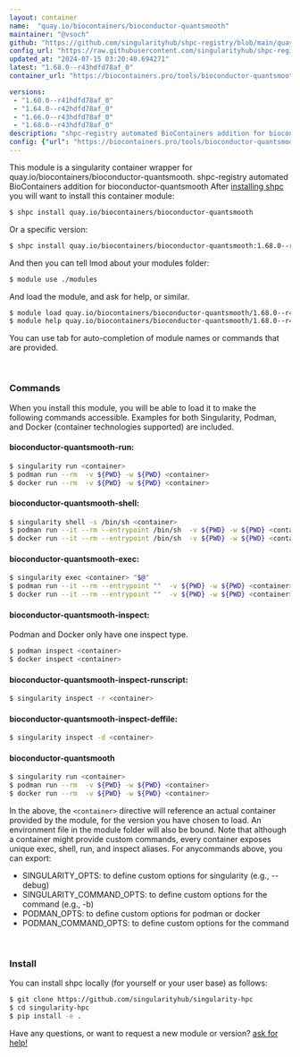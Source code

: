 ```yaml
---
layout: container
name:  "quay.io/biocontainers/bioconductor-quantsmooth"
maintainer: "@vsoch"
github: "https://github.com/singularityhub/shpc-registry/blob/main/quay.io/biocontainers/bioconductor-quantsmooth/container.yaml"
config_url: "https://raw.githubusercontent.com/singularityhub/shpc-registry/main/quay.io/biocontainers/bioconductor-quantsmooth/container.yaml"
updated_at: "2024-07-15 03:20:40.694271"
latest: "1.68.0--r43hdfd78af_0"
container_url: "https://biocontainers.pro/tools/bioconductor-quantsmooth"

versions:
 - "1.60.0--r41hdfd78af_0"
 - "1.64.0--r42hdfd78af_0"
 - "1.66.0--r43hdfd78af_0"
 - "1.68.0--r43hdfd78af_0"
description: "shpc-registry automated BioContainers addition for bioconductor-quantsmooth"
config: {"url": "https://biocontainers.pro/tools/bioconductor-quantsmooth", "maintainer": "@vsoch", "description": "shpc-registry automated BioContainers addition for bioconductor-quantsmooth", "latest": {"1.68.0--r43hdfd78af_0": "sha256:b2d0f79d01924ef3c1b74bf6d865f76db9c69f1a2b06313278375dd382b2c048"}, "tags": {"1.60.0--r41hdfd78af_0": "sha256:8aaf0f8e6a7b45b60143ab483f3e51899aec1af6daf6b27e883a009c3565c252", "1.64.0--r42hdfd78af_0": "sha256:686b0d55c032a0df9e24eb868225cf2a885f12a7c50a3ce2624a9c90b80e58a6", "1.66.0--r43hdfd78af_0": "sha256:4e7f1389d2332c9ce4e87fc807a38c72b0177430378639e6e43ae273f4456a80", "1.68.0--r43hdfd78af_0": "sha256:b2d0f79d01924ef3c1b74bf6d865f76db9c69f1a2b06313278375dd382b2c048"}, "docker": "quay.io/biocontainers/bioconductor-quantsmooth"}
---
```


This module is a singularity container wrapper for quay.io/biocontainers/bioconductor-quantsmooth.
shpc-registry automated BioContainers addition for bioconductor-quantsmooth
After [installing shpc](#install) you will want to install this container module:


```bash
$ shpc install quay.io/biocontainers/bioconductor-quantsmooth
```

Or a specific version:

```bash
$ shpc install quay.io/biocontainers/bioconductor-quantsmooth:1.68.0--r43hdfd78af_0
```

And then you can tell lmod about your modules folder:

```bash
$ module use ./modules
```

And load the module, and ask for help, or similar.

```bash
$ module load quay.io/biocontainers/bioconductor-quantsmooth/1.68.0--r43hdfd78af_0
$ module help quay.io/biocontainers/bioconductor-quantsmooth/1.68.0--r43hdfd78af_0
```

You can use tab for auto-completion of module names or commands that are provided.

<br>

### Commands

When you install this module, you will be able to load it to make the following commands accessible.
Examples for both Singularity, Podman, and Docker (container technologies supported) are included.

#### bioconductor-quantsmooth-run:

```bash
$ singularity run <container>
$ podman run --rm  -v ${PWD} -w ${PWD} <container>
$ docker run --rm  -v ${PWD} -w ${PWD} <container>
```

#### bioconductor-quantsmooth-shell:

```bash
$ singularity shell -s /bin/sh <container>
$ podman run --it --rm --entrypoint /bin/sh  -v ${PWD} -w ${PWD} <container>
$ docker run --it --rm --entrypoint /bin/sh  -v ${PWD} -w ${PWD} <container>
```

#### bioconductor-quantsmooth-exec:

```bash
$ singularity exec <container> "$@"
$ podman run --it --rm --entrypoint ""  -v ${PWD} -w ${PWD} <container> "$@"
$ docker run --it --rm --entrypoint ""  -v ${PWD} -w ${PWD} <container> "$@"
```

#### bioconductor-quantsmooth-inspect:

Podman and Docker only have one inspect type.

```bash
$ podman inspect <container>
$ docker inspect <container>
```

#### bioconductor-quantsmooth-inspect-runscript:

```bash
$ singularity inspect -r <container>
```

#### bioconductor-quantsmooth-inspect-deffile:

```bash
$ singularity inspect -d <container>
```



#### bioconductor-quantsmooth

```bash
$ singularity run <container>
$ podman run --rm  -v ${PWD} -w ${PWD} <container>
$ docker run --rm  -v ${PWD} -w ${PWD} <container>
```


In the above, the `<container>` directive will reference an actual container provided
by the module, for the version you have chosen to load. An environment file in the
module folder will also be bound. Note that although a container
might provide custom commands, every container exposes unique exec, shell, run, and
inspect aliases. For anycommands above, you can export:

 - SINGULARITY_OPTS: to define custom options for singularity (e.g., --debug)
 - SINGULARITY_COMMAND_OPTS: to define custom options for the command (e.g., -b)
 - PODMAN_OPTS: to define custom options for podman or docker
 - PODMAN_COMMAND_OPTS: to define custom options for the command

<br>

### Install

You can install shpc locally (for yourself or your user base) as follows:

```bash
$ git clone https://github.com/singularityhub/singularity-hpc
$ cd singularity-hpc
$ pip install -e .
```

Have any questions, or want to request a new module or version? [ask for help!](https://github.com/singularityhub/singularity-hpc/issues)